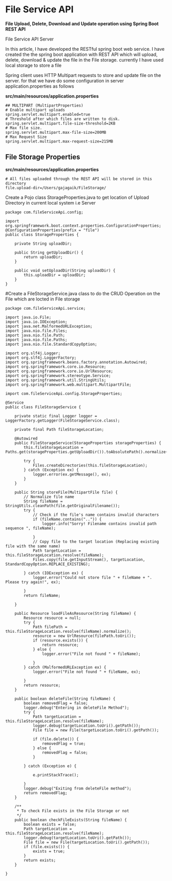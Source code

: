 # File Service API

**File Upload, Delete, Download and Update operation using Spring Boot REST API**

File Service API Server 


In this article, I have developed the RESTful spring boot web service. I have created the the spring boot application with REST API which will upload, delete, download & update
the file in the File storage. currently I have used local storage to store a file 

Spring client uses HTTP Multipart requests to store and update file on the server. for that we have do some configuration in server application.properties as follows

**src/main/resources/application.properties**
    
    ## MULTIPART (MultipartProperties)
    # Enable multipart uploads
    spring.servlet.multipart.enabled=true
    # Threshold after which files are written to disk.
    spring.servlet.multipart.file-size-threshold=2KB
    # Max file size.
    spring.servlet.multipart.max-file-size=200MB
    # Max Request Size
    spring.servlet.multipart.max-request-size=215MB
    

## File Storage Properties
**src/main/resources/application.properties**

    # All files uploaded through the REST API will be stored in this directory 
    file.upload-dir=/Users/gajagaik/FileStorage/


Create a Pojo class StorageProperties.java to get location of Upload Directory in current local system i.e Server 

    package com.fileServiceApi.config;
    
    import org.springframework.boot.context.properties.ConfigurationProperties;
    @ConfigurationProperties(prefix = "file")
    public class StorageProperties {
    
    	private String uploadDir;
    
        public String getUploadDir() {
            return uploadDir;
        }
    
        public void setUploadDir(String uploadDir) {
            this.uploadDir = uploadDir;
        }
    }


#Create a FileStorageService.java class to do the CRUD Operation on the File which are locted in File storage



    package com.fileServiceApi.service;
    
    import java.io.File;
    import java.io.IOException;
    import java.net.MalformedURLException;
    import java.nio.file.Files;
    import java.nio.file.Path;
    import java.nio.file.Paths;
    import java.nio.file.StandardCopyOption;
    
    import org.slf4j.Logger;
    import org.slf4j.LoggerFactory;
    import org.springframework.beans.factory.annotation.Autowired;
    import org.springframework.core.io.Resource;
    import org.springframework.core.io.UrlResource;
    import org.springframework.stereotype.Service;
    import org.springframework.util.StringUtils;
    import org.springframework.web.multipart.MultipartFile;
    
    import com.fileServiceApi.config.StorageProperties;
    
    @Service
    public class FileStorageService {
    
    	private static final Logger logger = LoggerFactory.getLogger(FileStorageService.class);
    
    	private final Path fileStorageLocation;
    
    	@Autowired
    	public FileStorageService(StorageProperties storageProperties) {
    		this.fileStorageLocation = Paths.get(storageProperties.getUploadDir()).toAbsolutePath().normalize();
    
    		try {
    			Files.createDirectories(this.fileStorageLocation);
    		} catch (Exception ex) {
    			logger.error(ex.getMessage(), ex);
    		}
    	}
    
    	public String storeFile(MultipartFile file) {
    		// Normalize file name
    		String fileName = StringUtils.cleanPath(file.getOriginalFilename());
    		try {
    			// Check if the file's name contains invalid characters
    			if (fileName.contains("..")) {
    				logger.info("Sorry! Filename contains invalid path sequence ", fileName);
    
    			}
    			// Copy file to the target location (Replacing existing file with the same name)
    			Path targetLocation = this.fileStorageLocation.resolve(fileName);
    			Files.copy(file.getInputStream(), targetLocation, StandardCopyOption.REPLACE_EXISTING);
    
    		} catch (IOException ex) {
    			logger.error("Could not store file " + fileName + ". Please try again!", ex);
    
    		}
    		return fileName;
    
    	}
    
    	public Resource loadFileAsResource(String fileName) {
    		Resource resource = null;
    		try {
    			Path filePath = this.fileStorageLocation.resolve(fileName).normalize();
    			resource = new UrlResource(filePath.toUri());
    			if (resource.exists()) {
    				return resource;
    			} else {
    				logger.error("File not found " + fileName);
    
    			}
    		} catch (MalformedURLException ex) {
    			logger.error("File not found " + fileName, ex);
    
    		}
    		return resource;
    	}
    
    	public boolean deleteFile(String fileName) {
    		boolean removedFlag = false;
    		logger.debug("Entering in deleteFile Method");
    		try {
    			Path targetLocation = this.fileStorageLocation.resolve(fileName);
    			logger.debug(targetLocation.toUri().getPath());
    			File file = new File(targetLocation.toUri().getPath());
    
    			if (file.delete()) {
    				removedFlag = true;
    			} else {
    				removedFlag = false;
    			}
    
    		} catch (Exception e) {
    
    			e.printStackTrace();
    
    		}
    		logger.debug("Exiting from deleteFile method");
    		return removedFlag;
    	}
    
    	/**
    	 * To check File exists in the File Storage or not
    	 */
    	public boolean checkFileExists(String fileName) {
    		boolean exists = false;
    		Path targetLocation = this.fileStorageLocation.resolve(fileName);
    		logger.debug(targetLocation.toUri().getPath());
    		File file = new File(targetLocation.toUri().getPath());
    		if (file.exists()) {
    			exists = true;
    		}
    		return exists;
    	}
    
    }


